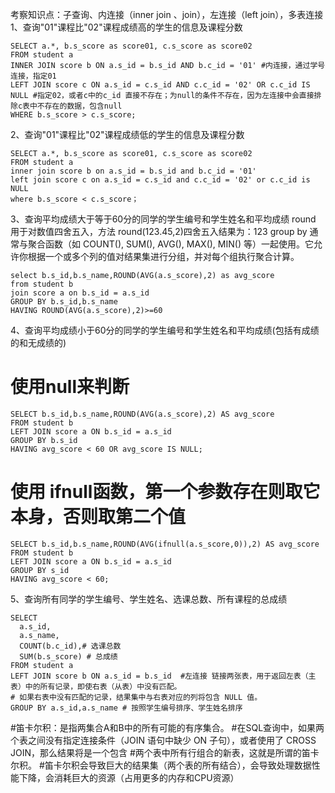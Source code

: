 考察知识点：子查询、内连接（inner join 、join），左连接（left join），多表连接
1、查询"01"课程比"02"课程成绩高的学生的信息及课程分数

```mysql
SELECT a.*, b.s_score as score01, c.s_score as score02
FROM student a
INNER JOIN score b ON a.s_id = b.s_id AND b.c_id = '01' #内连接，通过学号连接，指定01
LEFT JOIN score c ON a.s_id = c.s_id AND c.c_id = '02' OR c.c_id IS NULL #指定02，或者c中的c_id 直接不存在；为null的条件不存在，因为左连接中会直接排除c表中不存在的数据，包含null
WHERE b.s_score > c.s_score;
```

2、查询"01"课程比"02"课程成绩低的学生的信息及课程分数
```mysql
SELECT a.*, b.s_score as score01, c.s_score as score02
FROM student a
inner join score b on a.s_id = b.s_id and b.c_id = '01'
left join score c on a.s_id = c.s_id and c.c_id = '02' or c.c_id is NULL
where b.s_score < c.s_score；
```

3、查询平均成绩大于等于60分的同学的学生编号和学生姓名和平均成绩
round 用于对数值四舍五入，方法 round(123.45,2)四舍五入结果为：123
group by 通常与聚合函数（如 COUNT(), SUM(), AVG(), MAX(), MIN() 等）一起使用。它允许你根据一个或多个列的值对结果集进行分组，并对每个组执行聚合计算。
```mysql
select b.s_id,b.s_name,ROUND(AVG(a.s_score),2) as avg_score 
from student b 
join score a on b.s_id = a.s_id
GROUP BY b.s_id,b.s_name 
HAVING ROUND(AVG(a.s_score),2)>=60
```

4、查询平均成绩小于60分的同学的学生编号和学生姓名和平均成绩(包括有成绩的和无成绩的)
# 使用null来判断
```mysql
SELECT b.s_id,b.s_name,ROUND(AVG(a.s_score),2) AS avg_score 
FROM student b 
LEFT JOIN score a ON b.s_id = a.s_id
GROUP BY b.s_id
HAVING avg_score < 60 OR avg_score IS NULL;
```
# 使用 ifnull函数，第一个参数存在则取它本身，否则取第二个值
```mysql
SELECT b.s_id,b.s_name,ROUND(AVG(ifnull(a.s_score,0)),2) AS avg_score 
FROM student b 
LEFT JOIN score a ON b.s_id = a.s_id
GROUP BY s_id
HAVING avg_score < 60;
```

5、查询所有同学的学生编号、学生姓名、选课总数、所有课程的总成绩
```mysql
SELECT 
  a.s_id,
  a.s_name,
  COUNT(b.c_id),# 选课总数
  SUM(b.s_score) # 总成绩
FROM student a
LEFT JOIN score b ON a.s_id = b.s_id  #左连接 链接两张表，用于返回左表（主表）中的所有记录，即使右表（从表）中没有匹配。
# 如果右表中没有匹配的记录，结果集中与右表对应的列将包含 NULL 值。
GROUP BY a.s_id,a.s_name # 按照学生编号排序、学生姓名排序
```
#笛卡尔积：是指两集合A和B中的所有可能的有序集合。
#在SQL查询中，如果两个表之间没有指定连接条件（JOIN 语句中缺少 ON 子句），或者使用了 CROSS JOIN，那么结果将是一个包含
#两个表中所有行组合的新表，这就是所谓的笛卡尔积。
#笛卡尔积会导致巨大的结果集（两个表的所有结合），会导致处理数据性能下降，会消耗巨大的资源（占用更多的内存和CPU资源）















